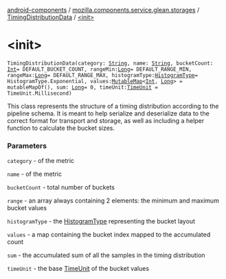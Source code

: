 [android-components](../../index.md) / [mozilla.components.service.glean.storages](../index.md) / [TimingDistributionData](index.md) / [&lt;init&gt;](./-init-.md)

# &lt;init&gt;

`TimingDistributionData(category: `[`String`](https://kotlinlang.org/api/latest/jvm/stdlib/kotlin/-string/index.html)`, name: `[`String`](https://kotlinlang.org/api/latest/jvm/stdlib/kotlin/-string/index.html)`, bucketCount: `[`Int`](https://kotlinlang.org/api/latest/jvm/stdlib/kotlin/-int/index.html)` = DEFAULT_BUCKET_COUNT, rangeMin: `[`Long`](https://kotlinlang.org/api/latest/jvm/stdlib/kotlin/-long/index.html)` = DEFAULT_RANGE_MIN, rangeMax: `[`Long`](https://kotlinlang.org/api/latest/jvm/stdlib/kotlin/-long/index.html)` = DEFAULT_RANGE_MAX, histogramType: `[`HistogramType`](../../mozilla.components.service.glean.private/-histogram-type/index.md)` = HistogramType.Exponential, values: `[`MutableMap`](https://kotlinlang.org/api/latest/jvm/stdlib/kotlin.collections/-mutable-map/index.html)`<`[`Int`](https://kotlinlang.org/api/latest/jvm/stdlib/kotlin/-int/index.html)`, `[`Long`](https://kotlinlang.org/api/latest/jvm/stdlib/kotlin/-long/index.html)`> = mutableMapOf(), sum: `[`Long`](https://kotlinlang.org/api/latest/jvm/stdlib/kotlin/-long/index.html)` = 0, timeUnit: `[`TimeUnit`](../../mozilla.components.service.glean.private/-time-unit/index.md)` = TimeUnit.Millisecond)`

This class represents the structure of a timing distribution according to the pipeline schema. It
is meant to help serialize and deserialize data to the correct format for transport and storage,
as well as including a helper function to calculate the bucket sizes.

### Parameters

`category` - of the metric

`name` - of the metric

`bucketCount` - total number of buckets

`range` - an array always containing 2 elements: the minimum and maximum bucket values

`histogramType` - the [HistogramType](../../mozilla.components.service.glean.private/-histogram-type/index.md) representing the bucket layout

`values` - a map containing the bucket index mapped to the accumulated count

`sum` - the accumulated sum of all the samples in the timing distribution

`timeUnit` - the base [TimeUnit](../../mozilla.components.service.glean.private/-time-unit/index.md) of the bucket values